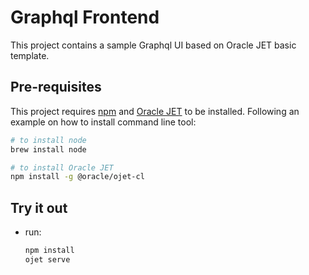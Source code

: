 # Graphql Frontend

This project contains a sample Graphql UI based on Oracle JET basic template.

## Pre-requisites

This project requires [npm](https://www.npmjs.com/get-npm) and [Oracle JET](https://www.oracle.com/webfolder/technetwork/jet/index.html) to be installed. Following an example on how to install command line tool:

```bash
# to install node
brew install node

# to install Oracle JET
npm install -g @oracle/ojet-cl
```

## Try it out

- run:

    ```bash
    npm install
    ojet serve
    ```